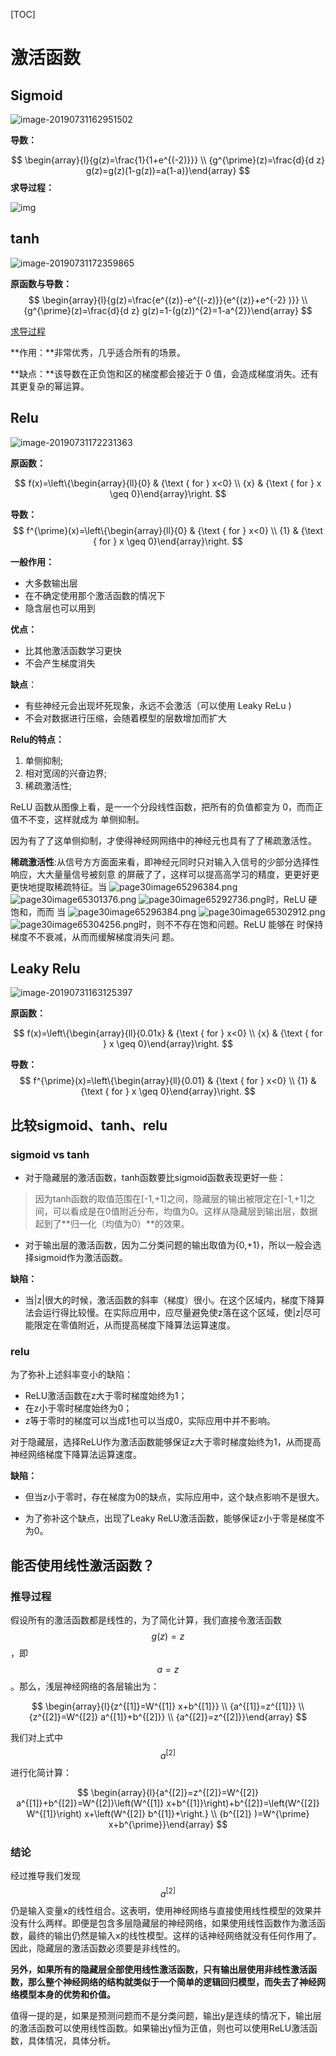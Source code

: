 [TOC]

# 激活函数

## Sigmoid

![image-20190731162951502](http://blogpicturekoko.oss-cn-beijing.aliyuncs.com/blog/2020-02-29-052607.jpg)

**导数：**


$$
\begin{array}{l}{g(z)=\frac{1}{1+e^{(-2)}}} \\ {g^{\prime}(z)=\frac{d}{d z} g(z)=g(z)(1-g(z))=a(1-a)}\end{array}
$$
**求导过程：**

![img](http://blogpicturekoko.oss-cn-beijing.aliyuncs.com/blog/2020-02-29-052609.jpg)

## tanh

![image-20190731172359865](http://blogpicturekoko.oss-cn-beijing.aliyuncs.com/blog/2020-02-29-52609.jpg)

**原函数与导数：**
$$
\begin{array}{l}{g(z)=\frac{e^{(z)}-e^{(-z)}}{e^{(z)}+e^{-2} )}} \\ {g^{\prime}(z)=\frac{d}{d z} g(z)=1-(g(z))^{2}=1-a^{2}}\end{array}
$$

[求导过程](https://blog.csdn.net/qq_35200479/article/details/84502844)

**作用：**非常优秀，几乎适合所有的场景。

**缺点：**该导数在正负饱和区的梯度都会接近于 0 值，会造成梯度消失。还有其更复杂的幂运算。

## Relu

![image-20190731172231363](http://blogpicturekoko.oss-cn-beijing.aliyuncs.com/blog/2020-02-29-052612.jpg)

**原函数：**


$$
f(x)=\left\{\begin{array}{ll}{0} & {\text { for } x<0} \\ {x} & {\text { for } x \geq 0}\end{array}\right.
$$

**导数：**
$$
f^{\prime}(x)=\left\{\begin{array}{ll}{0} & {\text { for } x<0} \\ {1} & {\text { for } x \geq 0}\end{array}\right.
$$

**一般作用：**

- 大多数输出层
- 在不确定使用那个激活函数的情况下
- 隐含层也可以用到

**优点：**

- 比其他激活函数学习更快
- 不会产生梯度消失

**缺点**：

- 有些神经元会出现坏死现象，永远不会激活（可以使用 Leaky ReLu )
- 不会对数据进行压缩，会随着模型的层数增加而扩大

**Relu的特点：**

1. 单侧抑制;
2. 相对宽阔的兴奋边界;
3.  稀疏激活性; 

ReLU 函数从图像上看，是⼀一个分段线性函数，把所有的负值都变为 0，⽽而正值不不变，这样就成为 单侧抑制。 

因为有了了这单侧抑制，才使得神经⽹网络中的神经元也具有了了稀疏激活性。

**稀疏激活性**:从信号⽅方⾯面来看，即神经元同时只对输⼊入信号的少部分选择性响应，⼤大量量信号被刻意 的屏蔽了了，这样可以提⾼高学习的精度，更更好更更快地提取稀疏特征。当 ![page30image65296384.png](http://blogpicturekoko.oss-cn-beijing.aliyuncs.com/blog/2020-02-29-052608.jpg) ![page30image65301376.png](http://blogpicturekoko.oss-cn-beijing.aliyuncs.com/blog/2020-02-29-052613.jpg) ![page30image65292736.png](http://blogpicturekoko.oss-cn-beijing.aliyuncs.com/blog/2020-02-29-052611.jpg)时，ReLU 硬饱和，⽽而 当 ![page30image65296384.png](http://blogpicturekoko.oss-cn-beijing.aliyuncs.com/blog/2020-02-29-052608.jpg) ![page30image65302912.png](http://blogpicturekoko.oss-cn-beijing.aliyuncs.com/blog/2020-02-29-52612.jpg) ![page30image65304256.png](http://blogpicturekoko.oss-cn-beijing.aliyuncs.com/blog/2020-02-29-052610.jpg)时，则不不存在饱和问题。ReLU 能够在 时保持梯度不不衰减，从⽽而缓解梯度消失问 题。 



## Leaky Relu

![image-20190731163125397](http://blogpicturekoko.oss-cn-beijing.aliyuncs.com/blog/2020-02-29-052614.jpg)

**原函数：**


$$
f(x)=\left\{\begin{array}{ll}{0.01x} & {\text { for } x<0} \\ {x} & {\text { for } x \geq 0}\end{array}\right.
$$

**导数：**
$$
f^{\prime}(x)=\left\{\begin{array}{ll}{0.01} & {\text { for } x<0} \\ {1} & {\text { for } x \geq 0}\end{array}\right.
$$

## 比较sigmoid、tanh、relu

### sigmoid vs tanh

- 对于隐藏层的激活函数，tanh函数要比sigmoid函数表现更好一些：

> 因为tanh函数的取值范围在[-1,+1]之间，隐藏层的输出被限定在[-1,+1]之间，可以看成是在0值附近分布，均值为0。这样从隐藏层到输出层，数据起到了**归一化（均值为0）**的效果。

- 对于输出层的激活函数，因为二分类问题的输出取值为{0,+1}，所以一般会选择sigmoid作为激活函数。

**缺陷：**

- 当|z|很大的时候，激活函数的斜率（梯度）很小。在这个区域内，梯度下降算法会运行得比较慢。在实际应用中，应尽量避免使z落在这个区域，使|z|尽可能限定在零值附近，从而提高梯度下降算法运算速度。

### relu

为了弥补上述斜率变小的缺陷：

- ReLU激活函数在z大于零时梯度始终为1；
- 在z小于零时梯度始终为0；
- z等于零时的梯度可以当成1也可以当成0，实际应用中并不影响。

对于隐藏层，选择ReLU作为激活函数能够保证z大于零时梯度始终为1，从而提高神经网络梯度下降算法运算速度。

**缺陷：**

- 但当z小于零时，存在梯度为0的缺点，实际应用中，这个缺点影响不是很大。

- 为了弥补这个缺点，出现了Leaky ReLU激活函数，能够保证z小于零是梯度不为0。

## 能否使用线性激活函数？

### 推导过程

假设所有的激活函数都是线性的，为了简化计算，我们直接令激活函数$$g(z)=z$$，即$$a=z$$。那么，浅层神经网络的各层输出为：

$$
\begin{array}{l}{z^{[1]}=W^{[1]} x+b^{[1]}} \\ {a^{[1]}=z^{[1]}} \\ {z^{[2]}=W^{[2]} a^{[1]}+b^{[2]}} \\ {a^{[2]}=z^{[2]}}\end{array}
$$

我们对上式中$$a^{[2]}$$进行化简计算：


$$
\begin{array}{l}{a^{[2]}=z^{[2]}=W^{[2]} a^{[1]}+b^{[2]}=W^{[2]}\left(W^{[1]} x+b^{[1]}\right)+b^{[2]}=\left(W^{[2]} W^{[1]}\right) x+\left(W^{[2]} b^{[1]}+\right.} \\ {b^{[2]} )=W^{\prime} x+b^{\prime}}\end{array}
$$

### 结论

经过推导我们发现$$a^{[2]}$$仍是输入变量x的线性组合。这表明，使用神经网络与直接使用线性模型的效果并没有什么两样。即便是包含多层隐藏层的神经网络，如果使用线性函数作为激活函数，最终的输出仍然是输入x的线性模型。这样的话神经网络就没有任何作用了。因此，隐藏层的激活函数必须要是非线性的。

**另外，如果所有的隐藏层全部使用线性激活函数，只有输出层使用非线性激活函数，那么整个神经网络的结构就类似于一个简单的逻辑回归模型，而失去了神经网络模型本身的优势和价值。**

值得一提的是，如果是预测问题而不是分类问题，输出y是连续的情况下，输出层的激活函数可以使用线性函数。如果输出y恒为正值，则也可以使用ReLU激活函数，具体情况，具体分析。




